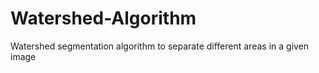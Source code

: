 Watershed-Algorithm
===================

Watershed segmentation algorithm to separate different areas in a given image